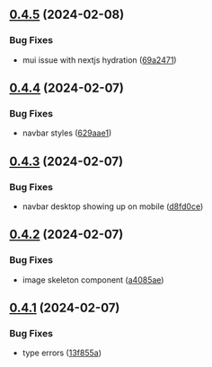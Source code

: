 ## [0.4.5](https://github.com/onesoft-sudo/sudobot-extensions-web/compare/v0.4.4...v0.4.5) (2024-02-08)


### Bug Fixes

* mui issue with nextjs hydration ([69a2471](https://github.com/onesoft-sudo/sudobot-extensions-web/commit/69a2471ef13ee692b988e368147c5f8c5d172653))



## [0.4.4](https://github.com/onesoft-sudo/sudobot-extensions-web/compare/v0.4.3...v0.4.4) (2024-02-07)


### Bug Fixes

* navbar styles ([629aae1](https://github.com/onesoft-sudo/sudobot-extensions-web/commit/629aae1642a70f16873710c921ab71decc952830))



## [0.4.3](https://github.com/onesoft-sudo/sudobot-extensions-web/compare/v0.4.2...v0.4.3) (2024-02-07)


### Bug Fixes

* navbar desktop showing up on mobile ([d8fd0ce](https://github.com/onesoft-sudo/sudobot-extensions-web/commit/d8fd0cefd0c532b2a87c9b8d97c5c0d6b708a159))



## [0.4.2](https://github.com/onesoft-sudo/sudobot-extensions-web/compare/v0.4.1...v0.4.2) (2024-02-07)


### Bug Fixes

* image skeleton component ([a4085ae](https://github.com/onesoft-sudo/sudobot-extensions-web/commit/a4085ae7bff455fe6ca351b684e91a2053fecdfa))



## [0.4.1](https://github.com/onesoft-sudo/sudobot-extensions-web/compare/v0.4.0...v0.4.1) (2024-02-07)


### Bug Fixes

* type errors ([13f855a](https://github.com/onesoft-sudo/sudobot-extensions-web/commit/13f855a6d954b43b8f1ad0574c6da8f9822d4bd6))



